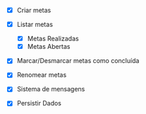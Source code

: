 - [x] Criar metas
- [x] Listar metas
    - [x] Metas Realizadas
    - [x] Metas Abertas
- [x] Marcar/Desmarcar metas como concluída
- [x] Renomear metas
- [x] Sistema de mensagens
- [x] Persistir Dados


